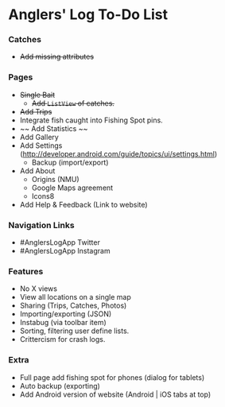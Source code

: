 Anglers' Log To-Do List
=======================

### Catches
* ~~Add missing attributes~~

### Pages
* ~~Single Bait~~
  * ~~Add `ListView` of catches.~~
* ~~Add Trips~~
* Integrate fish caught into Fishing Spot pins.
* ~~ Add Statistics ~~
* Add Gallery
* Add Settings (http://developer.android.com/guide/topics/ui/settings.html)
  * Backup (import/export)
* Add About
  * Origins (NMU)
  * Google Maps agreement
  * Icons8
* Add Help & Feedback (Link to website)

### Navigation Links
* #AnglersLogApp Twitter
* #AnglersLogApp Instagram

### Features
* No X views
* View all locations on a single map
* Sharing (Trips, Catches, Photos)
* Importing/exporting (JSON)
* Instabug (via toolbar item)
* Sorting, filtering user define lists.
* Crittercism for crash logs.

### Extra
* Full page add fishing spot for phones (dialog for tablets)
* Auto backup (exporting)
* Add Android version of website (Android | iOS tabs at top)
	
